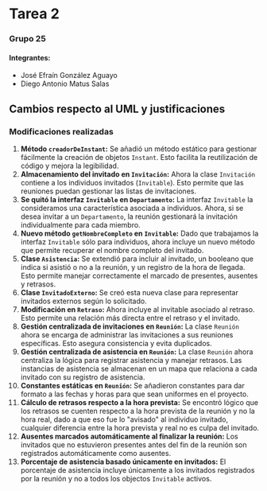 # Tarea 2

### Grupo 25
#### Integrantes:
* José Efraín González Aguayo
* Diego Antonio Matus Salas

## Cambios respecto al UML y justificaciones
### Modificaciones realizadas
1. **Método `creadorDeInstant`:**
   Se añadió un método estático para gestionar fácilmente la creación de objetos `Instant`. Esto facilita la reutilización de código y mejora la legibilidad.
2. **Almacenamiento del invitado en `Invitación`:**
   Ahora la clase `Invitación` contiene a los individuos invitados (`Invitable`). Esto permite que las reuniones puedan gestionar las listas de invitaciones.
3. **Se quitó la interfaz `Invitable` en `Departamento`:**
   La interfaz `Invitable` la consideramos una característica asociada a individuos. Ahora, si se desea invitar a un `Departamento`, la reunión gestionará la invitación individualmente para cada miembro.
4. **Nuevo método `getNombreCompleto` en `Invitable`:**
   Dado que trabajamos la interfaz `Invitable` sólo para individuos, ahora incluye un nuevo método que permite recuperar el nombre completo del invitado.
5. **Clase `Asistencia`:**
   Se extendió para incluir al invitado, un booleano que indica si asistió o no a la reunión, y un registro de la hora de llegada. Esto permite manejar correctamente el marcado de presentes, ausentes y retrasos.
6. **Clase `InvitadoExterno`:**
   Se creó esta nueva clase para representar invitados externos según lo solicitado.
7. **Modificación en `Retraso`:**
   Ahora incluye al invitable asociado al retraso. Esto permite una relación más directa entre el retraso y el invitado.
8. **Gestión centralizada de invitaciones en `Reunión`:**
   La clase `Reunión` ahora se encarga de administrar las invitaciones a sus reuniones específicas. Esto asegura consistencia y evita duplicados.
9. **Gestión centralizada de asistencia en `Reunión`:**
   La clase `Reunión` ahora centraliza la lógica para registrar asistencia y manejar retrasos. Las instancias de asistencia se almacenan en un mapa que relaciona a cada invitado con su registro de asistencia.
10. **Constantes estáticas en `Reunión`:**
    Se añadieron constantes para dar formato a las fechas y horas para que sean uniformes en el proyecto.
11. **Cálculo de retrasos respecto a la hora prevista:**
    Se encontró lógico que los retrasos se cuenten respecto a la hora prevista de la reunión y no la hora real, dado a que eso fue lo "avisado" al individuo invitado, cualquier diferencia entre la hora prevista y real no es culpa del invitado.
12. **Ausentes marcados automáticamente al finalizar la reunión:**
    Los invitados que no estuvieron presentes antes del fin de la reunión son registrados automáticamente como ausentes.
13. **Porcentaje de asistencia basado únicamente en invitados:**
    El porcentaje de asistencia incluye únicamente a los invitados registrados por la reunión y no a todos los objectos `Invitable` activos.

